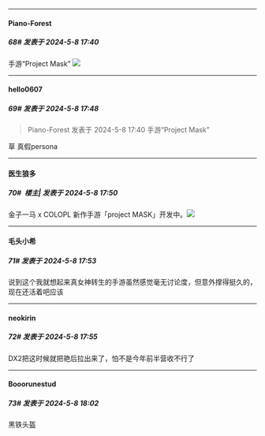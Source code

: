 ﻿
*****

####  Piano-Forest  
##### 68#       发表于 2024-5-8 17:40

手游“Project Mask”
<img src="https://p.sda1.dev/17/418f1620d279a1fbb9099dd9ec94324e/abse7-dfiqd-022.jpg" referrerpolicy="no-referrer">


*****

####  hello0607  
##### 69#       发表于 2024-5-8 17:48

<blockquote>Piano-Forest 发表于 2024-5-8 17:40
手游“Project Mask”</blockquote>
草 真假persona

*****

####  医生狼多  
##### 70#         楼主| 发表于 2024-5-8 17:50

金子一马 x COLOPL 新作手游「project MASK」开发中。 ​​​<img src="https://p.sda1.dev/17/0fba67a919e94d1313977d7112011e02/IMG_20240508_174926_960_1.jpg" referrerpolicy="no-referrer">


*****

####  毛头小希  
##### 71#       发表于 2024-5-8 17:53

说到这个我就想起来真女神转生的手游虽然感觉毫无讨论度，但意外撑得挺久的，现在还活着吧应该

*****

####  neokirin  
##### 72#       发表于 2024-5-8 17:55

DX2把这时候就把艳后拉出来了，怕不是今年前半营收不行了


*****

####  Booorunestud  
##### 73#       发表于 2024-5-8 18:02

黑铁头盔

